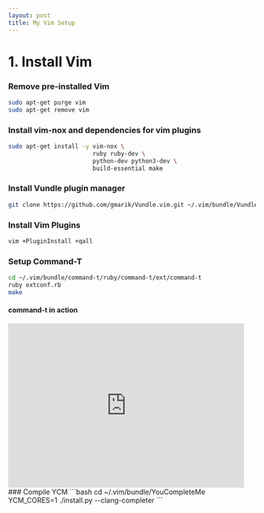 ```yaml
---
layout: post
title: My Vim Setup 
---
```


# 1. Install Vim
### Remove pre-installed Vim
```bash
sudo apt-get purge vim
sudo apt-get remove vim
```
### Install vim-nox and dependencies for vim plugins
```bash
sudo apt-get install -y vim-nox \
                        ruby ruby-dev \
                        python-dev python3-dev \
                        build-essential make
```
### Install Vundle plugin manager
```bash
git clone https://github.com/gmarik/Vundle.vim.git ~/.vim/bundle/Vundle.vim
```
### Install Vim Plugins
```bash
vim +PluginInstall +qall
```
### Setup Command-T
```bash
cd ~/.vim/bundle/command-t/ruby/command-t/ext/command-t
ruby extconf.rb
make
```
#### command-t in action
<iframe src="https://giphy.com/embed/TIylHuZXyFRaBGrKv2" width="480" height="334" frameBorder="0" class="giphy-embed" allowFullScreen></iframe>
### Compile YCM
```bash
cd ~/.vim/bundle/YouCompleteMe
YCM_CORES=1 ./install.py --clang-completer
```
